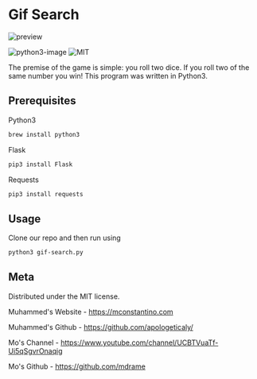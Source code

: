 # Gif Search

![preview](preview.gif)

![python3-image]
![MIT]


The premise of the game is simple: you roll two dice. If you roll two of the same number you win! This program was written in Python3.



## Prerequisites
Python3
```sh
brew install python3
```

Flask
```sh
pip3 install Flask
```

Requests
```sh
pip3 install requests
```




## Usage

Clone our repo and then run using

```sh
python3 gif-search.py
```




## Meta

Distributed under the MIT license.

Muhammed's Website - https://mconstantino.com

Muhammed's Github - https://github.com/apologeticaly/

Mo's Channel - https://www.youtube.com/channel/UCBTVuaTf-Ui5qSgvrOnaqig

Mo's Github - https://github.com/mdrame


<!-- Markdown link & img dfn's -->
[python3-image]: https://img.shields.io/badge/-python3-brightgreen
[MIT]: https://img.shields.io/badge/License-MIT-blue
